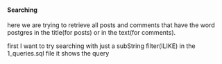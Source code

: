 #### Searching
here we are trying to retrieve all posts and comments that have the word postgres in the title(for posts) or in the text(for comments).

first I want to try searching with just a subString filter(ILIKE)
in the 1_queries.sql file it shows the query
